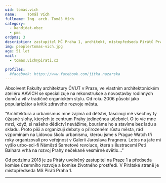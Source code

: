 ```yaml
---
uid: tomas.vich
name:     Tomáš Vích
fullname: Ing. arch. Tomáš Vích  
category:
  - kandidat-obec
  - pms
ordpms: 3  
description: zastupitel MČ Praha 1, architekt, místopředseda Pirátů Prahy 1
img: people/tomas-vich.jpg
age: 51 let
mail:
  - tomas.vich@pirati.cz
 
profiles:
  #facebook: https://www.facebook.com/jitka.nazarska
---
```


Absolvent Fakulty architektury ČVUT v Praze, ve vlastním architektonickém ateliéru AAVÍCH se specializuje na rekonstrukce a novostavby rodinných domů a vil v tradičně organickém stylu. Od roku 2006 působí jako popularizátor a kritik zdravého rozvoje města. 

“Architektura a urbanismus mne zajímá od dětství, fascinují mě všechny ty úžasné slohy, kterých je centrum Prahy jedinečnou učebnicí. O to víc mne mrzí, když, si našeho dědictví nevážíme, bouráme ho a stavíme bez ladu a skladu. Proto píši a organizuji debaty o přirozeném růstu města, rád vzpomínám na Lidovou školu urbanismu, kterou jsme s Prague Watch tři roky organizovali pro veřejnost v Galerii Jaroslava Fragnera. Letos na jaře mi vyšlo urbo-sci-fi Náměstí Sametové revoluce, která s ilustracemi Peti Balhara vrhá na rozvoj Prahy nečekané vesmírné světlo…”

Od podzimu 2018 je za Piráty uvolněný zastupitel na Praze 1 a předseda komise územního rozvoje a komise životného prostředí. V Pirátské straně je místopředseda MS Piráti Praha 1. 

---
